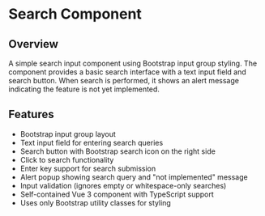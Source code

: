 # Search Component

## Overview

A simple search input component using Bootstrap input group styling. The component provides a basic search interface with a text input field and search button. When search is performed, it shows an alert message indicating the feature is not yet implemented.

## Features

- Bootstrap input group layout
- Text input field for entering search queries
- Search button with Bootstrap search icon on the right side
- Click to search functionality
- Enter key support for search submission
- Alert popup showing search query and "not implemented" message
- Input validation (ignores empty or whitespace-only searches)
- Self-contained Vue 3 component with TypeScript support
- Uses only Bootstrap utility classes for styling 


